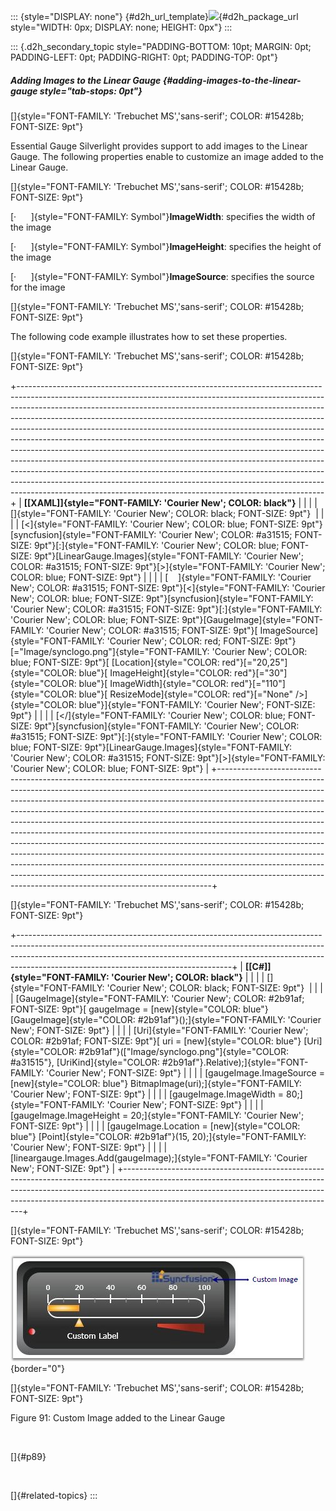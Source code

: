 ::: {style="DISPLAY: none"}
[](ms-xhelp:///?Id=d2h_url_template){#d2h_url_template}![](!package_url!){#d2h_package_url style="WIDTH: 0px; DISPLAY: none; HEIGHT: 0px"}
:::

::: {.d2h_secondary_topic style="PADDING-BOTTOM: 10pt; MARGIN: 0pt; PADDING-LEFT: 0pt; PADDING-RIGHT: 0pt; PADDING-TOP: 0pt"}
##### Adding Images to the Linear Gauge {#adding-images-to-the-linear-gauge style="tab-stops: 0pt"}

[]{style="FONT-FAMILY: 'Trebuchet MS','sans-serif'; COLOR: #15428b; FONT-SIZE: 9pt"} 

Essential Gauge Silverlight provides support to add images to the Linear Gauge. The following properties enable to customize an image added to the Linear Gauge.

[]{style="FONT-FAMILY: 'Trebuchet MS','sans-serif'; COLOR: #15428b; FONT-SIZE: 9pt"} 

[·      ]{style="FONT-FAMILY: Symbol"}**ImageWidth**: specifies the width of the image

[·      ]{style="FONT-FAMILY: Symbol"}**ImageHeight**: specifies the height of the image

[·      ]{style="FONT-FAMILY: Symbol"}**ImageSource**: specifies the source for the image

[]{style="FONT-FAMILY: 'Trebuchet MS','sans-serif'; COLOR: #15428b; FONT-SIZE: 9pt"} 

The following code example illustrates how to set these properties.

[]{style="FONT-FAMILY: 'Trebuchet MS','sans-serif'; COLOR: #15428b; FONT-SIZE: 9pt"} 

+----------------------------------------------------------------------------------------------------------------------------------------------------------------------------------------------------------------------------------------------------------------------------------------------------------------------------------------------------------------------------------------------------------------------------------------------------------------------------------------------------------------------------------------------------------------------------------------------------------------------------------------------------------------------------------------------------------------------------------------------------------------------------------------------------------------------------------------------------------------------------------------+
| **[\[XAML\]]{style="FONT-FAMILY: 'Courier New'; COLOR: black"}**                                                                                                                                                                                                                                                                                                                                                                                                                                                                                                                                                                                                                                                                                                                                                                                                                       |
|                                                                                                                                                                                                                                                                                                                                                                                                                                                                                                                                                                                                                                                                                                                                                                                                                                                                                        |
| []{style="FONT-FAMILY: 'Courier New'; COLOR: black; FONT-SIZE: 9pt"}                                                                                                                                                                                                                                                                                                                                                                                                                                                                                                                                                                                                                                                                                                                                                                                                                   |
|                                                                                                                                                                                                                                                                                                                                                                                                                                                                                                                                                                                                                                                                                                                                                                                                                                                                                        |
| [\<]{style="FONT-FAMILY: 'Courier New'; COLOR: blue; FONT-SIZE: 9pt"}[syncfusion]{style="FONT-FAMILY: 'Courier New'; COLOR: #a31515; FONT-SIZE: 9pt"}[:]{style="FONT-FAMILY: 'Courier New'; COLOR: blue; FONT-SIZE: 9pt"}[LinearGauge.Images]{style="FONT-FAMILY: 'Courier New'; COLOR: #a31515; FONT-SIZE: 9pt"}[\>]{style="FONT-FAMILY: 'Courier New'; COLOR: blue; FONT-SIZE: 9pt"}                                                                                                                                                                                                                                                                                                                                                                                                                                                                                                 |
|                                                                                                                                                                                                                                                                                                                                                                                                                                                                                                                                                                                                                                                                                                                                                                                                                                                                                        |
| [    ]{style="FONT-FAMILY: 'Courier New'; COLOR: #a31515; FONT-SIZE: 9pt"}[\<]{style="FONT-FAMILY: 'Courier New'; COLOR: blue; FONT-SIZE: 9pt"}[syncfusion]{style="FONT-FAMILY: 'Courier New'; COLOR: #a31515; FONT-SIZE: 9pt"}[:]{style="FONT-FAMILY: 'Courier New'; COLOR: blue; FONT-SIZE: 9pt"}[GaugeImage]{style="FONT-FAMILY: 'Courier New'; COLOR: #a31515; FONT-SIZE: 9pt"}[ ImageSource]{style="FONT-FAMILY: 'Courier New'; COLOR: red; FONT-SIZE: 9pt"}[=\"Image/synclogo.png\"]{style="FONT-FAMILY: 'Courier New'; COLOR: blue; FONT-SIZE: 9pt"}[ [Location]{style="COLOR: red"}[=\"20,25\"]{style="COLOR: blue"}[ ImageHeight]{style="COLOR: red"}[=\"30\"]{style="COLOR: blue"}[ ImageWidth]{style="COLOR: red"}[=\"110\"]{style="COLOR: blue"}[ ResizeMode]{style="COLOR: red"}[=\"None\" /\>]{style="COLOR: blue"}]{style="FONT-FAMILY: 'Courier New'; FONT-SIZE: 9pt"} |
|                                                                                                                                                                                                                                                                                                                                                                                                                                                                                                                                                                                                                                                                                                                                                                                                                                                                                        |
| [\</]{style="FONT-FAMILY: 'Courier New'; COLOR: blue; FONT-SIZE: 9pt"}[syncfusion]{style="FONT-FAMILY: 'Courier New'; COLOR: #a31515; FONT-SIZE: 9pt"}[:]{style="FONT-FAMILY: 'Courier New'; COLOR: blue; FONT-SIZE: 9pt"}[LinearGauge.Images]{style="FONT-FAMILY: 'Courier New'; COLOR: #a31515; FONT-SIZE: 9pt"}[\>]{style="FONT-FAMILY: 'Courier New'; COLOR: blue; FONT-SIZE: 9pt"}                                                                                                                                                                                                                                                                                                                                                                                                                                                                                                |
+----------------------------------------------------------------------------------------------------------------------------------------------------------------------------------------------------------------------------------------------------------------------------------------------------------------------------------------------------------------------------------------------------------------------------------------------------------------------------------------------------------------------------------------------------------------------------------------------------------------------------------------------------------------------------------------------------------------------------------------------------------------------------------------------------------------------------------------------------------------------------------------+

[]{style="FONT-FAMILY: 'Trebuchet MS','sans-serif'; COLOR: #15428b; FONT-SIZE: 9pt"} 

+-----------------------------------------------------------------------------------------------------------------------------------------------------------------------------------------------------------------------------------------------------------------------------------------------+
| **[\[C#\]]{style="FONT-FAMILY: 'Courier New'; COLOR: black"}**                                                                                                                                                                                                                                |
|                                                                                                                                                                                                                                                                                               |
| []{style="FONT-FAMILY: 'Courier New'; COLOR: black; FONT-SIZE: 9pt"}                                                                                                                                                                                                                          |
|                                                                                                                                                                                                                                                                                               |
| [GaugeImage]{style="FONT-FAMILY: 'Courier New'; COLOR: #2b91af; FONT-SIZE: 9pt"}[ gaugeImage = [new]{style="COLOR: blue"} [GaugeImage]{style="COLOR: #2b91af"}();]{style="FONT-FAMILY: 'Courier New'; FONT-SIZE: 9pt"}                                                                        |
|                                                                                                                                                                                                                                                                                               |
| [Uri]{style="FONT-FAMILY: 'Courier New'; COLOR: #2b91af; FONT-SIZE: 9pt"}[ uri = [new]{style="COLOR: blue"} [Uri]{style="COLOR: #2b91af"}([\"Image/synclogo.png\"]{style="COLOR: #a31515"}, [UriKind]{style="COLOR: #2b91af"}.Relative);]{style="FONT-FAMILY: 'Courier New'; FONT-SIZE: 9pt"} |
|                                                                                                                                                                                                                                                                                               |
| [gaugeImage.ImageSource = [new]{style="COLOR: blue"} BitmapImage(uri);]{style="FONT-FAMILY: 'Courier New'; FONT-SIZE: 9pt"}                                                                                                                                                                   |
|                                                                                                                                                                                                                                                                                               |
| [gaugeImage.ImageWidth = 80;]{style="FONT-FAMILY: 'Courier New'; FONT-SIZE: 9pt"}                                                                                                                                                                                                             |
|                                                                                                                                                                                                                                                                                               |
| [gaugeImage.ImageHeight = 20;]{style="FONT-FAMILY: 'Courier New'; FONT-SIZE: 9pt"}                                                                                                                                                                                                            |
|                                                                                                                                                                                                                                                                                               |
| [gaugeImage.Location = [new]{style="COLOR: blue"} [Point]{style="COLOR: #2b91af"}(15, 20);]{style="FONT-FAMILY: 'Courier New'; FONT-SIZE: 9pt"}                                                                                                                                               |
|                                                                                                                                                                                                                                                                                               |
| [lineargauge.Images.Add(gaugeImage);]{style="FONT-FAMILY: 'Courier New'; FONT-SIZE: 9pt"}                                                                                                                                                                                                     |
+-----------------------------------------------------------------------------------------------------------------------------------------------------------------------------------------------------------------------------------------------------------------------------------------------+

[]{style="FONT-FAMILY: 'Trebuchet MS','sans-serif'; COLOR: #15428b; FONT-SIZE: 9pt"} 

![](ImagesExt/image60_94.jpg){border="0"}

[]{style="FONT-FAMILY: 'Trebuchet MS','sans-serif'; COLOR: #15428b; FONT-SIZE: 9pt"} 

Figure 91: Custom Image added to the Linear Gauge

 

[]{#p89} 

 

[]{#related-topics}
:::
